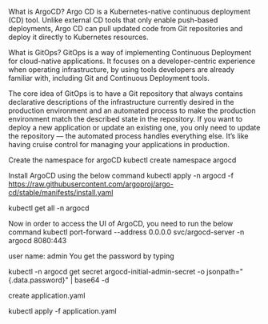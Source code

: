What is ArgoCD?
Argo CD is a Kubernetes-native continuous deployment (CD) tool. Unlike external CD tools that only enable push-based deployments, Argo CD can pull updated code from Git repositories and deploy it directly to Kubernetes resources.

What is GitOps?
GitOps is a way of implementing Continuous Deployment for cloud-native applications. It focuses on a developer-centric experience when operating infrastructure, by using tools developers are already familiar with, including Git and Continuous Deployment tools.

The core idea of GitOps is to have a Git repository that always contains declarative descriptions of the infrastructure currently desired in the production environment and an automated process to make the production environment match the described state in the repository. If you want to deploy a new application or update an existing one, you only need to update the repository — the automated process handles everything else. It’s like having cruise control for managing your applications in production.

Create the namespace for argoCD
kubectl create namespace argocd

Install ArgoCD using the below command
kubectl apply -n argocd -f https://raw.githubusercontent.com/argoproj/argo-cd/stable/manifests/install.yaml

kubectl get all -n argocd

Now in order to access the UI of ArgoCD, you need to run the below command
kubectl port-forward --address 0.0.0.0 svc/argocd-server -n argocd 8080:443

user name: admin
You get the password by typing

kubectl -n argocd get secret argocd-initial-admin-secret -o jsonpath="{.data.password}" | base64 -d

create application.yaml

kubectl apply -f application.yaml

